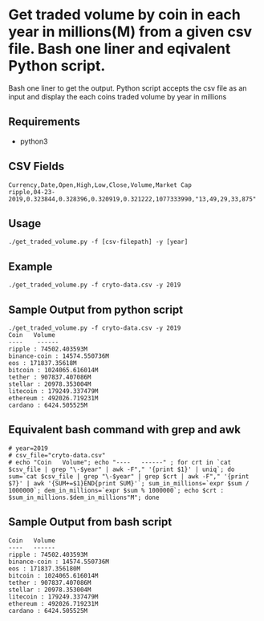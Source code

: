 # Get traded volume by coin in each year in millions(M) from a given csv file. Bash one liner and eqivalent Python script. 
Bash one liner to get the output.
Python script accepts the csv file as an input and display the each coins traded volume by year in millions

## Requirements
- python3

## CSV Fields
```
Currency,Date,Open,High,Low,Close,Volume,Market Cap
ripple,04-23-2019,0.323844,0.328396,0.320919,0.321222,1077333990,"13,49,29,33,875"
```
## Usage
```
./get_traded_volume.py -f [csv-filepath] -y [year]
```
## Example
```
./get_traded_volume.py -f cryto-data.csv -y 2019
```
## Sample Output from python script
```
./get_traded_volume.py -f cryto-data.csv -y 2019
Coin   Volume
----    ------
ripple : 74502.403593M
binance-coin : 14574.550736M
eos : 171837.35618M
bitcoin : 1024065.616014M
tether : 907837.407086M
stellar : 20978.353004M
litecoin : 179249.337479M
ethereum : 492026.719231M
cardano : 6424.505525M
```

## Equivalent bash command with grep and awk
```
# year=2019
# csv_file="cryto-data.csv"
# echo "Coin   Volume"; echo "----   ------" ; for crt in `cat $csv_file | grep "\-$year" | awk -F"," '{print $1}' | uniq`; do sum=`cat $csv_file | grep "\-$year" | grep $crt | awk -F"," '{print $7}' | awk '{SUM+=$1}END{print SUM}'`; sum_in_millions=`expr $sum / 1000000`; dem_in_millions=`expr $sum % 1000000`; echo $crt : $sum_in_millions.$dem_in_millions"M"; done
```

## Sample Output from bash script
```
Coin   Volume
----   ------
ripple : 74502.403593M
binance-coin : 14574.550736M
eos : 171837.356180M
bitcoin : 1024065.616014M
tether : 907837.407086M
stellar : 20978.353004M
litecoin : 179249.337479M
ethereum : 492026.719231M
cardano : 6424.505525M
```

